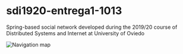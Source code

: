 # sdi1920-entrega1-1013
Spring-based social network developed during the 2019/20 course of Distributed Systems and Internet at University of Oviedo

![Navigation map](https://i.imgur.com/7XlOcTv.png)